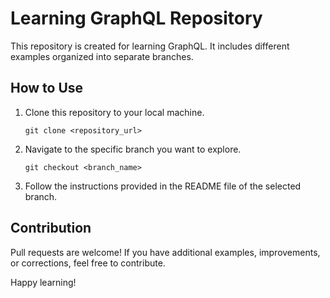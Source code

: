 # Learning GraphQL Repository

This repository is created for learning GraphQL. It includes different examples organized into separate branches.

## How to Use

1. Clone this repository to your local machine.

   `git clone <repository_url>`
     
2. Navigate to the specific branch you want to explore.

    `git checkout <branch_name>`

3. Follow the instructions provided in the README file of the selected branch.

## Contribution
Pull requests are welcome! If you have additional examples, improvements, or corrections, feel free to contribute.

Happy learning!